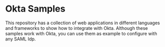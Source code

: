 Okta Samples
============

This repository has a collection of web applications in different
languages and frameworks to show how to integrate with Okta. Although
these samples work with Okta, you can use them as example to configure
with any SAML Idp.